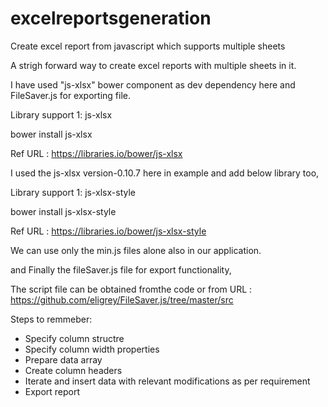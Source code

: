 # excelreportsgeneration
Create excel report from javascript which supports multiple sheets

A strigh forward way to create excel reports with multiple sheets in it.

I have used "js-xlsx" bower component as dev dependency here and FileSaver.js for exporting file.

Library support 1: js-xlsx

bower install js-xlsx

Ref URL : https://libraries.io/bower/js-xlsx

I used the js-xlsx version-0.10.7 here in example and add below library too,

Library support 1: js-xlsx-style

bower install js-xlsx-style

Ref URL : https://libraries.io/bower/js-xlsx-style

We can use only the min.js files alone also in our application.

<script lang="javascript" src="xlsx.full.min.js"></script>
<script lang="javascript"  src="jszip.js"></script>

and Finally the fileSaver.js file for export functionality,

<script src="FileSaver.js"></script>

The script file can be obtained fromthe code or from URL : https://github.com/eligrey/FileSaver.js/tree/master/src



Steps to remmeber:

*   Specify column structre
*   Specify column width properties
*   Prepare data array
*   Create column headers
*   Iterate and insert data with relevant modifications as per requirement
*   Export report



